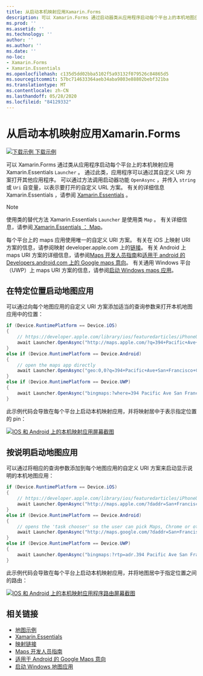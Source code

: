 ```yaml
---
title: 从启动本机映射应用Xamarin.Forms
description: 可以 Xamarin.Forms 通过启动器类从应用程序启动每个平台上的本机地图应用 Xamarin.Essentials 。
ms.prod: ''
ms.assetid: ''
ms.technology: ''
author: ''
ms.author: ''
ms.date: ''
no-loc:
- Xamarin.Forms
- Xamarin.Essentials
ms.openlocfilehash: c135d5dd02bba5102f5a93132f079526c84865d5
ms.sourcegitcommit: 57bc714633364aeb34aba9803e88802bebf321ba
ms.translationtype: MT
ms.contentlocale: zh-CN
ms.lasthandoff: 05/28/2020
ms.locfileid: "84129332"
---
```

# <a name="launch-the-native-map-app-from-xamarinforms"></a>从启动本机映射应用Xamarin.Forms

[![下载示例](~/media/shared/download.png) 下载示例](https://docs.microsoft.com/samples/xamarin/xamarin-forms-samples/workingwithmaps)

可以 Xamarin.Forms 通过类从应用程序启动每个平台上的本机映射应用 Xamarin.Essentials `Launcher` 。 通过此类，应用程序可以通过其自定义 URI 方案打开其他应用程序。 可以通过方法调用启动器功能 `OpenAsync` ，并传入 `string` 或 `Uri` 自变量，以表示要打开的自定义 URL 方案。 有关的详细信息 Xamarin.Essentials ，请参阅 [Xamarin.Essentials](~/essentials/index.md?context=xamarin/xamarin-forms) 。

> [!NOTE]
> 使用类的替代方法 Xamarin.Essentials `Launcher` 是使用类 `Map` 。 有关详细信息，请参阅[ Xamarin.Essentials ： Map](~/essentials/maps.md?context=xamarin/xamarin-forms)。

每个平台上的 maps 应用使用唯一的自定义 URI 方案。 有关在 iOS 上映射 URI 方案的信息，请参阅映射 developer.apple.com 上的[链接](https://developer.apple.com/library/archive/featuredarticles/iPhoneURLScheme_Reference/MapLinks/MapLinks.html)。 有关 Android 上 maps URI 方案的详细信息，请参阅[Maps 开发人员指南](https://developer.android.com/guide/components/intents-common.html#Maps)和[适用于 android 的 Developers.android.com 上的 Google maps 意向](https://developers.google.com/maps/documentation/urls/android-intents)。 有关通用 Windows 平台（UWP）上 maps URI 方案的信息，请参阅[启动 Windows maps 应用](/windows/uwp/launch-resume/launch-maps-app)。

## <a name="launch-the-map-app-at-a-specific-location"></a>在特定位置启动地图应用

可以通过向每个地图应用的自定义 URI 方案添加适当的查询参数来打开本机地图应用中的位置：

```csharp
if (Device.RuntimePlatform == Device.iOS)
{
    // https://developer.apple.com/library/ios/featuredarticles/iPhoneURLScheme_Reference/MapLinks/MapLinks.html
    await Launcher.OpenAsync("http://maps.apple.com/?q=394+Pacific+Ave+San+Francisco+CA");
}
else if (Device.RuntimePlatform == Device.Android)
{
    // open the maps app directly
    await Launcher.OpenAsync("geo:0,0?q=394+Pacific+Ave+San+Francisco+CA");
}
else if (Device.RuntimePlatform == Device.UWP)
{
    await Launcher.OpenAsync("bingmaps:?where=394 Pacific Ave San Francisco CA");
}
```

此示例代码会导致在每个平台上启动本机映射应用，并将映射居中于表示指定位置的 pin：

[![IOS 和 Android 上的本机映射应用屏幕截图](native-map-app-images/location.png "本机映射应用")](native-map-app-images/location-large.png#lightbox "本机映射应用")

## <a name="launch-the-map-app-with-directions"></a>按说明启动地图应用

可以通过将相应的查询参数添加到每个地图应用的自定义 URI 方案来启动显示说明的本机地图应用：

```csharp
if (Device.RuntimePlatform == Device.iOS)
{
    // https://developer.apple.com/library/ios/featuredarticles/iPhoneURLScheme_Reference/MapLinks/MapLinks.html
    await Launcher.OpenAsync("http://maps.apple.com/?daddr=San+Francisco,+CA&saddr=cupertino");
}
else if (Device.RuntimePlatform == Device.Android)
{
    // opens the 'task chooser' so the user can pick Maps, Chrome or other mapping app
    await Launcher.OpenAsync("http://maps.google.com/?daddr=San+Francisco,+CA&saddr=Mountain+View");
}
else if (Device.RuntimePlatform == Device.UWP)
{
    await Launcher.OpenAsync("bingmaps:?rtp=adr.394 Pacific Ave San Francisco CA~adr.One Microsoft Way Redmond WA 98052");
}
```

此示例代码会导致在每个平台上启动本机映射应用，并将地图居中于指定位置之间的路由：

[![IOS 和 Android 上的本机映射应用程序路由屏幕截图](native-map-app-images/directions.png "本机地图应用程序方向")](native-map-app-images/directions-large.png#lightbox "本机地图应用程序方向")

## <a name="related-links"></a>相关链接

- [地图示例](https://docs.microsoft.com/samples/xamarin/xamarin-forms-samples/workingwithmaps)
- [Xamarin.Essentials](~/essentials/index.md?context=xamarin/xamarin-forms)
- [映射链接](https://developer.apple.com/library/archive/featuredarticles/iPhoneURLScheme_Reference/MapLinks/MapLinks.html)
- [Maps 开发人员指南](https://developer.android.com/guide/components/intents-common.html#Maps)
- [适用于 Android 的 Google Maps 意向](https://developers.google.com/maps/documentation/)
- [启动 Windows 地图应用](/windows/uwp/launch-resume/launch-maps-app)
